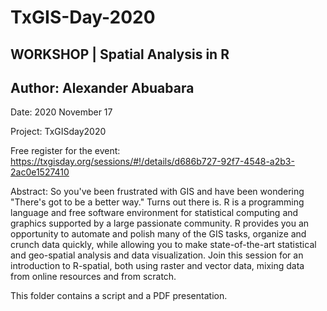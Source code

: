 # TxGIS-Day-2020

## WORKSHOP | Spatial Analysis in R

## Author: Alexander Abuabara

Date: 2020 November 17

Project: TxGISday2020

Free register for the event: https://txgisday.org/sessions/#!/details/d686b727-92f7-4548-a2b3-2ac0e1527410

Abstract: So you've been frustrated with GIS and have been wondering "There's got to be a better way." Turns out there is. R is a programming language and free software environment for statistical computing and graphics supported by a large passionate community. R provides you an opportunity to automate and polish many of the GIS tasks, organize and crunch data quickly, while allowing you to make state-of-the-art statistical and geo-spatial analysis and data visualization. Join this session for an introduction to R-spatial, both using raster and vector data, mixing data from online resources and from scratch.

This folder contains a script and a PDF presentation.

